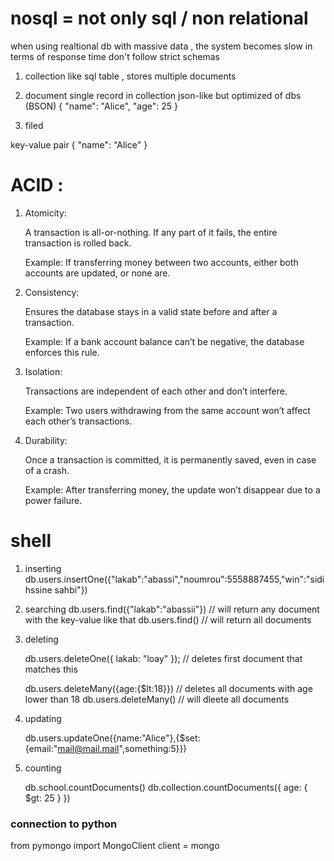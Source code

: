 # nosql = not only sql / non relational 
when using realtional db with massive data , the system becomes slow in terms of response time 
don't follow strict schemas 

1. collection 
like sql table , stores multiple documents 

2. document 
single record in collection
json-like but optimized of dbs (BSON)
{ "name": "Alice", "age": 25 }

3. filed

key-value pair 
{ "name": "Alice" }

# ACID : 
1. Atomicity:

    A transaction is all-or-nothing. If any part of it fails, the entire transaction is rolled back.

    Example: If transferring money between two accounts, either both accounts are updated, or none are.
    
2. Consistency:

    Ensures the database stays in a valid state before and after a transaction.
    
    Example: If a bank account balance can’t be negative, the database enforces this rule.

3. Isolation:

    Transactions are independent of each other and don’t interfere.
    
    Example: Two users withdrawing from the same account won’t affect each other’s transactions.

4. Durability:

    Once a transaction is committed, it is permanently saved, even in case of a crash.
    
    Example: After transferring money, the update won’t disappear due to a power failure.

# shell 
1. inserting
    db.users.insertOne({"lakab":"abassi","noumrou":5558887455,"win":"sidi hssine sahbi"})

2. searching
    db.users.find({"lakab":"abassii"}) 
    // will return any document with the key-value like that
    db.users.find() // will return all documents

3. deleting

    db.users.deleteOne({ lakab: "loay" }); // deletes first document that matches this 

    db.users.deleteMany({age:{$lt:18}}) // deletes all documents with age lower than 18
    db.users.deleteMany() // will dleete all documents

4. updating 

    db.users.updateOne({name:"Alice"},{$set:{email:"mail@mail.mail",something:5}})

5. counting

    db.school.countDocuments()
    db.collection.countDocuments({ age: { $gt: 25 } })

### connection to python

from pymongo import MongoClient
client = mongo
